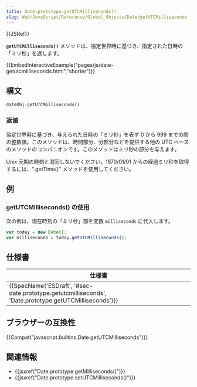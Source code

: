 ```yaml
---
title: Date.prototype.getUTCMilliseconds()
slug: Web/JavaScript/Reference/Global_Objects/Date/getUTCMilliseconds
---
```

{{JSRef}}

**`getUTCMilliseconds()`** メソッドは、協定世界時に基づき、指定された日時の「ミリ秒」を返します。

{{EmbedInteractiveExample("pages/js/date-getutcmilliseconds.html","shorter")}}

## 構文

```
dateObj.getUTCMilliseconds()
```

### 返値

協定世界時に基づき、与えられた日時の「ミリ秒」を表す 0 から 999 までの間の整数値。このメソッドは、時間部分、分部分などを提供する他の UTC ベースのメソッドのコンパニオンです。このメソッドはミリ秒の部分を与えます。

Unix 元期の時刻と混同しないでください。1970/01/01 からの経過ミリ秒を取得するには、".getTime()" メソッドを使用してください。

## 例

### getUTCMilliseconds() の使用

次の例は、現在時刻の「ミリ秒」部を変数 `milliseconds` に代入します。

```js
var today = new Date();
var milliseconds = today.getUTCMilliseconds();
```

## 仕様書

| 仕様書                                                                                                                                   |
| ---------------------------------------------------------------------------------------------------------------------------------------- |
| {{SpecName('ESDraft', '#sec-date.prototype.getutcmilliseconds', 'Date.prototype.getUTCMilliseconds')}} |

## ブラウザーの互換性

{{Compat("javascript.builtins.Date.getUTCMilliseconds")}}

## 関連情報

- {{jsxref("Date.prototype.getMilliseconds()")}}
- {{jsxref("Date.prototype.setUTCMilliseconds()")}}
